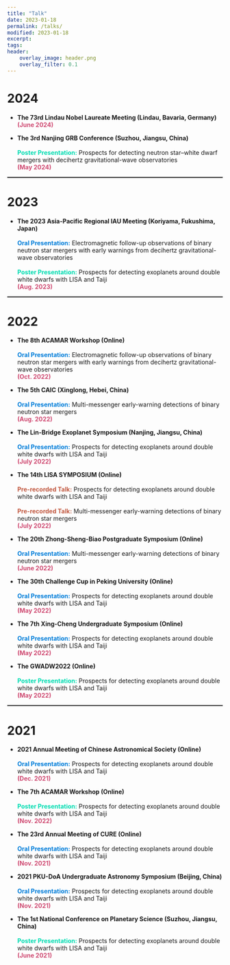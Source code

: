 ```yaml
---
title: "Talk"
date: 2023-01-18
permalink: /talks/
modified: 2023-01-18
excerpt:
tags:
header:
    overlay_image: header.png
    overlay_filter: 0.1 
---
```


# 2024

* **The 73rd Lindau Nobel Laureate Meeting (Lindau, Bavaria, Germany)**
  <br><font color="#CF4C73"><b>(June 2024)</b></font> 
 
* **The 3rd Nanjing GRB Conference (Suzhou, Jiangsu, China)**
  <br>
  <br>
  <span style="color: #00DCB1; font-weight: bold;">Poster Presentation:</span> Prospects for detecting neutron star–white dwarf mergers with decihertz gravitational-wave observatories
  <br><font color="#CF4C73"><b>(May 2024)</b></font> 

<hr style="border:1px solid gray">

# 2023
 
* **The 2023 Asia-Pacific Regional IAU Meeting (Koriyama, Fukushima, Japan)**
  <br>
  <br>
  <span style="color: #007DD9; font-weight: bold;">Oral Presentation:</span> Electromagnetic follow-up observations of binary neutron star mergers with early warnings from decihertz gravitational-wave observatories
  <br>
  <br>
  <span style="color: #00DCB1; font-weight: bold;">Poster Presentation:</span> Prospects for detecting exoplanets around double white dwarfs with LISA and Taiji
  <br><font color="#CF4C73"><b>(Aug. 2023)</b></font> 

<hr style="border:1px solid gray">

# 2022

* **The 8th ACAMAR Workshop (Online)**
  <br>
  <br>
  <span style="color: #007DD9; font-weight: bold;">Oral Presentation:</span> Electromagnetic follow-up observations of binary neutron star mergers with early warnings from decihertz gravitational-wave observatories
  <br><font color="#CF4C73"><b>(Oct. 2022)</b></font>

* **The 5th CAIC (Xinglong, Hebei, China)** 
  <br>
  <br>
  <span style="color: #007DD9; font-weight: bold;">Oral Presentation:</span> Multi-messenger early-warning detections of binary neutron star mergers
  <br><font color="#CF4C73"><b>(Aug. 2022)</b></font>

* **The Lin-Bridge Exoplanet Symposium (Nanjing, Jiangsu, China)** 
  <br>
  <br>
  <span style="color: #007DD9; font-weight: bold;">Oral Presentation:</span> Prospects for detecting exoplanets around double white dwarfs with LISA and Taiji
  <br><font color="#CF4C73"><b>(July 2022)</b></font>

* **The 14th LISA SYMPOSIUM (Online)** 
  <br>
  <br>
  <span style="color: #C25A42; font-weight: bold;">Pre-recorded Talk:</span> Prospects for detecting exoplanets around double white dwarfs with LISA and Taiji
  <br>
  <br>
  <span style="color: #C25A42; font-weight: bold;">Pre-recorded Talk:</span> Multi-messenger early-warning detections of binary neutron star mergers
  <br><font color="#CF4C73"><b>(July 2022)</b></font>

* **The 20th Zhong-Sheng-Biao Postgraduate Symposium (Online)** 
  <br>
  <br>
  <span style="color: #007DD9; font-weight: bold;">Oral Presentation:</span> Multi-messenger early-warning detections of binary neutron star mergers
  <br><font color="#CF4C73"><b>(June 2022)</b></font>

* **The 30th Challenge Cup in Peking University (Online)** 
  <br>
  <br>
  <span style="color: #007DD9; font-weight: bold;">Oral Presentation:</span> Prospects for detecting exoplanets around double white dwarfs with LISA and Taiji
  <br><font color="#CF4C73"><b>(May 2022)</b></font>

* **The 7th Xing-Cheng Undergraduate Symposium (Online)** 
  <br>
  <br>
  <span style="color: #007DD9; font-weight: bold;">Oral Presentation:</span> Prospects for detecting exoplanets around double white dwarfs with LISA and Taiji
  <br><font color="#CF4C73"><b>(May 2022)</b></font>

* **The GWADW2022 (Online)** 
  <br>
  <br>
  <span style="color: #00DCB1; font-weight: bold;">Poster Presentation:</span> Prospects for detecting exoplanets around double white dwarfs with LISA and Taiji
  <br><font color="#CF4C73"><b>(May 2022)</b></font>

<hr style="border:1px solid gray">

# 2021

* **2021 Annual Meeting of Chinese Astronomical Society (Online)** 
  <br>
  <br>
  <span style="color: #007DD9; font-weight: bold;">Oral Presentation:</span> Prospects for detecting exoplanets around double white dwarfs with LISA and Taiji
  <br><font color="#CF4C73"><b>(Dec. 2021)</b></font>

* **The 7th ACAMAR Workshop (Online)** 
  <br>
  <br>
  <span style="color: #00DCB1; font-weight: bold;">Poster Presentation:</span> Prospects for detecting exoplanets around double white dwarfs with LISA and Taiji
  <br><font color="#CF4C73"><b>(Nov. 2022)</b></font>

* **The 23rd Annual Meeting of CURE (Online)** 
  <br>
  <br>
  <span style="color: #007DD9; font-weight: bold;">Oral Presentation:</span> Prospects for detecting exoplanets around double white dwarfs with LISA and Taiji
  <br><font color="#CF4C73"><b>(Nov. 2021)</b></font>

* **2021 PKU-DoA Undergraduate Astronomy Symposium (Beijing, China)** 
  <br>
  <br>
  <span style="color: #007DD9; font-weight: bold;">Oral Presentation:</span> Prospects for detecting exoplanets around double white dwarfs with LISA and Taiji
  <br><font color="#CF4C73"><b>(Nov. 2021)</b></font>

* **The 1st National Conference on Planetary Science (Suzhou, Jiangsu, China)** 
  <br>
  <br>
  <span style="color: #00DCB1; font-weight: bold;">Poster Presentation:</span> Prospects for detecting exoplanets around double white dwarfs with LISA and Taiji
  <br><font color="#CF4C73"><b>(June 2021)</b></font>








